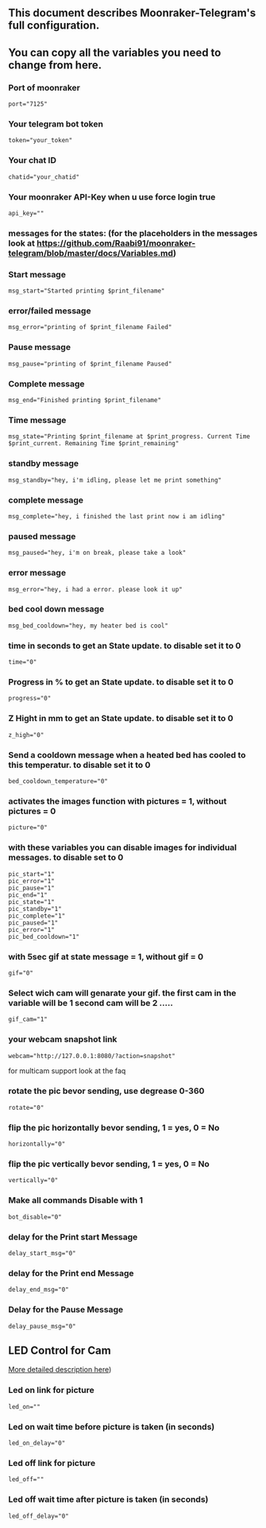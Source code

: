 ## This document describes Moonraker-Telegram's full configuration.

## You can copy all the variables you need to change from here.

### Port of moonraker

```
port="7125"
```

### Your telegram bot token

```
token="your_token"
```

### Your chat ID

```
chatid="your_chatid"
```

### Your moonraker API-Key when u use force login true

```
api_key=""
```

### messages for the states: (for the placeholders in the messages look at https://github.com/Raabi91/moonraker-telegram/blob/master/docs/Variables.md)

### Start message

```
msg_start="Started printing $print_filename"
```

### error/failed message

```
msg_error="printing of $print_filename Failed"
```

### Pause message

```
msg_pause="printing of $print_filename Paused"
```

### Complete message

```
msg_end="Finished printing $print_filename"
```

### Time message

```
msg_state="Printing $print_filename at $print_progress. Current Time $print_current. Remaining Time $print_remaining"
```

### standby message

```
msg_standby="hey, i'm idling, please let me print something"
```

### complete message

```
msg_complete="hey, i finished the last print now i am idling"
```

### paused message

```
msg_paused="hey, i'm on break, please take a look"
```

### error message

```
msg_error="hey, i had a error. please look it up"
```

### bed cool down message

```
msg_bed_cooldown="hey, my heater bed is cool"
```

### time in seconds to get an State update. to disable set it to 0

```
time="0"
```

### Progress in % to get an State update. to disable set it to 0

```
progress="0"
```

### Z Hight in mm to get an State update. to disable set it to 0

```
z_high="0"
```

### Send a cooldown message when a heated bed has cooled to this temperatur. to disable set it to 0

```
bed_cooldown_temperature="0"
```

### activates the images function with pictures = 1, without pictures = 0

```
picture="0"
```

### with these variables you can disable images for individual messages. to disable set to 0

```
pic_start="1"
pic_error="1"
pic_pause="1"
pic_end="1"
pic_state="1"
pic_standby="1"
pic_complete="1"
pic_paused="1"
pic_error="1"
pic_bed_cooldown="1"
```

### with 5sec gif at state message = 1, without gif = 0

```
gif="0"
```

### Select wich cam will genarate your gif. the first cam in the variable will be 1 second cam will be 2 .....

```
gif_cam="1"
```

### your webcam snapshot link

```
webcam="http://127.0.0.1:8080/?action=snapshot"
```
for multicam support look at the faq

### rotate the pic bevor sending, use degrease 0-360

```
rotate="0"
```

### flip the pic horizontally bevor sending, 1 = yes, 0 = No

```
horizontally="0"
```

### flip the pic vertically bevor sending, 1 = yes, 0 = No

```
vertically="0"
```

### Make all commands Disable with 1

```
bot_disable="0"
```

### delay for the Print start Message

```
delay_start_msg="0"
```

### delay for the Print end Message

```
delay_end_msg="0"
```

### Delay for the Pause Message

```
delay_pause_msg="0"
```

## LED Control for Cam

[More detailed description here](https://github.com/Raabi91/moonraker-telegram/blob/master/docs/FAQ.md#How-to-use-automatic-led-for-cam))

### Led on link for picture

```
led_on=""
```

### Led on wait time before picture is taken (in seconds)

```
led_on_delay="0"
```

### Led off link for picture

```
led_off=""
```

### Led off wait time after picture is taken (in seconds)

```
led_off_delay="0"
```
